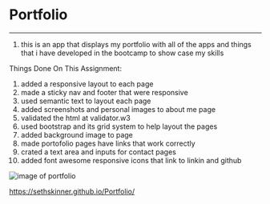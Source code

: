 # Portfolio
------------
1. this is an app that displays my portfolio with all of the apps and things that i have developed in the bootcamp to show case my skills

Things Done On This Assignment:

1. added a responsive layout to each page
2. made a sticky nav and footer that were responsive
3. used semantic text to layout each page
4. added screenshots and personal images to about me page
5. validated the html at validator.w3
6. used bootstrap and its grid system to help layout the pages
7. added background image to page
8. made portofolio pages have links that work correctly
9. crated a text area and inputs for contact pages
10. added font awesome responsive icons that link to linkin and github






![image of portfolio](https://lh3.googleusercontent.com/GdwVkBA1MUu64VvZLEjRouBMzC1BvZdrur0RtptgcOKodQI0jRudACBU-cMjEnORnLY_hsmpVniXdEDWE3cmAdbukHT_m4agO8tL9xKnSHqkZyxfUE34eIKJT7ItThO1duKkkT_3lAXT3Lu3BlmhfRk-hyDY4JM2vReNKl1cHQyAVpVnLFpJNgwu5hLLl_Su2911I6THtiFDrYBVWlZIffj1jTIy6k4ebQpgczVzQI7Rji9Ty-MpE3PSuEIBYRG7S_ZprGCbOd9N1ve8z0ZGS0Ae8sn-9CJPB99bYjfvJPSpfic2xi7fz2mpuP7KSnte_9MaOu5NQgFvp46sRLqtGZOW_sdZy2YP_cS-_Z22tRun-W_6VlyqBU8Tw7A7sUrulNdNcOQ5uIPMQFa4KTWq7XSv4qMVRrWcdmAoD0tYz727XtpBjvIYq0HuJoL3IloLaj77ibk-sxnZWvwa5mJGzH76C0TnVB5vV2fGyBsBYtQ2F94uNyHY86sBpgziihSo-0x1Gf5rvbtoMfDmoeYv5mKCrigNfKY0VlvEow_vLICjpHqHnOjmj2dOjitKkkgo6fFZvTr_hdRcicNIeBNN-U_qJ9_1oq96ml9iI_XYWKLdY98m36aLvRFuvtdeOOQh56rGrOARHRntDdiGPiWdIlCracSS5CKt149xICZ7ZjNp98wGkysw-UTG-37Yng=w1636-h920-no?authuser=3)

https://sethskinner.github.io/Portfolio/






